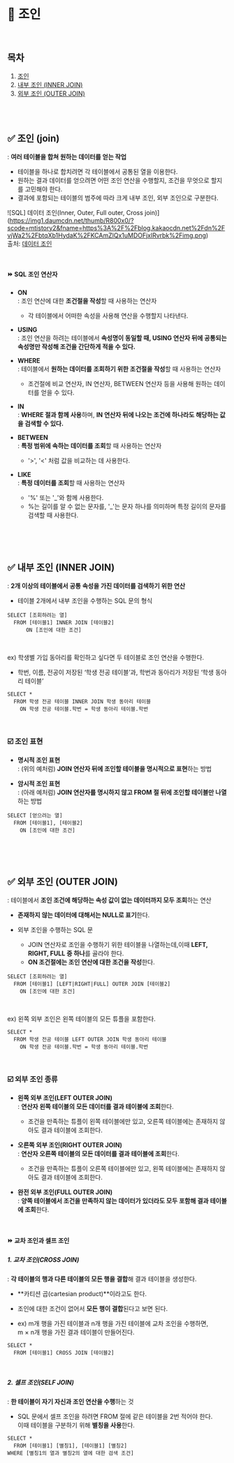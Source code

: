 
# 📌 조인

<br/>

## 목차
1. [조인](#-HTTP)
2. [내부 조인 (INNER JOIN)](#-HTTP)
3. [외부 조인 (OUTER JOIN)](#-HTTP)

<br/><br/>

## ✅ 조인 (join)
: **여러 테이블을 합쳐 원하는 데이터를 얻는 작업**
- 테이블을 하나로 합치려면 각 테이블에서 공통된 열을 이용한다. 
- 원하는 결과 데이터를 얻으려면 어떤 조인 연산을 수행할지, 조건을 무엇으로 할지를 고민해야 한다.
- 결과에 포함되는 테이블의 범주에 따라 크게 내부 조인, 외부 조인으로 구분한다.


![SQL] 데이터 조인(Inner, Outer, Full outer, Cross join)](https://img1.daumcdn.net/thumb/R800x0/?scode=mtistory2&fname=https%3A%2F%2Fblog.kakaocdn.net%2Fdn%2FvjWa2%2FbtqXb1HydaK%2FKCAmZlQx1uMDOFjxlRvrbk%2Fimg.png) <br/> 
출처: [데이터 조인](https://daeun-computer-uneasy.tistory.com/17)

<br/>

#### ⏩ SQL 조인 연산자

- **ON** <br/>
: 조인 연산에 대한 **조건절을 작성**할 때 사용하는 연산자
  - 각 테이블에서 어떠한 속성을 사용해 연산을 수행할지 나타낸다.

- **USING** <br/>
: 조인 연산을 하려는 테이블에서 **속성명이 동일할 때, USING 연산자 뒤에 공통되는 속성명만 작성해 조건을 간단하게 적을 수 있다.**

- **WHERE** <br/>
: 테이블에서 **원하는 데이터를 조회하기 위한 조건절을 작성**할 때 사용하는 연산자
  - 조건절에 비교 연산자, IN 연산자, BETWEEN 연산자 등을 사용해 원하는 데이터를 얻을 수 있다.

- **IN** <br/>
: **WHERE 절과 함께 사용**하며, **IN 연산자 뒤에 나오는 조건에 하나라도 해당하는 값을 검색할 수 있다.**

- **BETWEEN** <br/>
: **특정 범위에 속하는 데이터를 조회**할 때 사용하는 연산자
  - '>', '<' 처럼 값을 비교하는 데 사용한다.

- **LIKE** <br/>
: **특정 데이터를 조회**할 때 사용하는 연산자
  - '%' 또는 '_'와 함께 사용한다. 
  - %는 길이를 알 수 없는 문자를, '_'는 문자 하나를 의미하며 특정 길이의 문자를 검색할 때 사용한다.

<br/><br/>
<br/>

## ✅ 내부 조인 (INNER JOIN)
: **2개 이상의 테이블에서 공통 속성을 가진 데이터를 검색하기 위한 연산**

- 테이블 2개에서 내부 조인을 수행하는 SQL 문의 형식
```
SELECT [조회하려는 열]
  FROM [테이블1] INNER JOIN [테이블2]
      ON [조인에 대한 조건]
```

<br/>

ex) 학생별 가입 동아리를 확인하고 싶다면 두 테이블로 조인 연산을 수행한다.
  - 학번, 이름, 전공이 저장된 ‘학생 전공 테이블’과, 학번과 동아리가 저장된 ‘학생 동아리 테이블’
```
SELECT *
  FROM 학생 전공 테이블 INNER JOIN 학생 동아리 테이블
    ON 학생 전공 테이블.학번 = 학생 동아리 테이블.학번
```

<br/>

### ☑️ 조인 표현
- **명시적 조인 표현** <br/>
: (위의 예처럼) **JOIN 연산자 뒤에 조인할 테이블을 명시적으로 표현**하는 방법

- **암시적 조인 표현** <br/>
: (아래 예처럼) **JOIN 연산자를 명시하지 않고 FROM 절 뒤에 조인할 테이블만 나열**하는 방법

```
SELECT [얻으려는 열]
  FROM [테이블1], [테이블2]
    ON [조인에 대한 조건]
```

<br/><br/>
<br/>

## ✅ 외부 조인 (OUTER JOIN)
: 테이블에서 **조인 조건에 해당하는 속성 값이 없는 데이터까지 모두 조회**하는 연산
- **존재하지 않는 데이터에 대해서는 NULL로 표기**한다.


- 외부 조인을 수행하는 SQL 문
   - JOIN 연산자로 조인을 수행하기 위한 테이블을 나열하는데,이때 **LEFT, RIGHT, FULL 중 하나**를 골라야 한다. 
   - **ON 조건절에는 조인 연산에 대한 조건을 작성**한다.
```
SELECT [조회하려는 열]
  FROM [테이블1] [LEFT|RIGHT|FULL] OUTER JOIN [테이블2]
    ON [조인에 대한 조건]
```

<br/>

ex) 왼쪽 외부 조인은 왼쪽 테이블의 모든 튜플을 포함한다.
```
SELECT *
  FROM 학생 전공 테이블 LEFT OUTER JOIN 학생 동아리 테이블
    ON 학생 전공 테이블.학번 = 학생 동아리 테이블.학번
```

<br/>

### ☑️ 외부 조인 종류
- **왼쪽 외부 조인(LEFT OUTER JOIN)** <br/>
: **연산자 왼쪽 테이블의 모든 데이터를 결과 테이블에 조회**한다. 
  - 조건을 만족하는 튜플이 왼쪽 테이블에만 있고, 오른쪽 테이블에는 존재하지 않아도 결과 테이블에 조회한다.

- **오른쪽 외부 조인(RIGHT OUTER JOIN)** <br/>
: **연산자 오른쪽 테이블의 모든 데이터를 결과 테이블에 조회**한다. 
  - 조건을 만족하는 튜플이 오른쪽 테이블에만 있고, 왼쪽 테이블에는 존재하지 않아도 결과 테이블에 조회한다.

- **완전 외부 조인(FULL OUTER JOIN)** <br/>
: **양쪽 테이블에서 조건을 만족하지 않는 데이터가 있더라도 모두 포함해 결과 테이블에 조회**한다.

<br/>

#### ⏩ 교차 조인과 셀프 조인

##### 1. 교차 조인(CROSS JOIN)
: **각 테이블의 행과 다른 테이블의 모든 행을 결합**해 결과 테이블을 생성한다. 
- **카티션 곱(cartesian product)**이라고도 한다.
- 조인에 대한 조건이 없어서 **모든 행이 결합**된다고 보면 된다. 


- ex) m개 행을 가진 테이블과 n개 행을 가진 테이블에 교차 조인을 수행하면, <br/>
 m × n개 행을 가진 결과 테이블이 만들어진다.

```
SELECT *
  FROM [테이블1] CROSS JOIN [테이블2]
```

<br/>

##### 2. 셀프 조인(SELF JOIN)
: **한 테이블이 자기 자신과 조인 연산을 수행**하는 것
- SQL 문에서 셀프 조인을 하려면 FROM 절에 같은 테이블을 2번 적어야 한다. <br/>
이때 테이블을 구분하기 위해 **별칭을 사용**한다.

```
SELECT *
  FROM [테이블1] [별칭1], [테이블1] [별칭2]
WHERE [별칭1의 열과 별칭2의 열에 대한 검색 조건]
```


<br/><br/>

